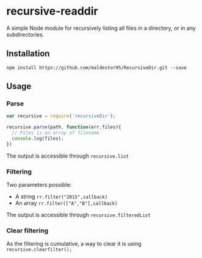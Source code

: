 # recursive-readdir

A simple Node module for recursively listing all files in a directory,
or in any subdirectories.


## Installation
`npm install https://github.com/maldestor95/RecursiveDir.git --save`

## Usage

### Parse
```javascript
var recursive = require('recursiveDir');

recursive.parse(path, function(err,files){
  // Files is an array of filename
  console.log(files);  
})
```

The output is accessible through ```recursive.list```

### Filtering
Two parameters possible:
* A string ```rr.filter("2015",callback)```
* An array ```rr.filter(["A","B"],callback)```

The output is accessible through ```recursive.filteredList```

### Clear filtering
As the filtering is cumulative, a way to clear it is using ```recursive.clearfilter();```

